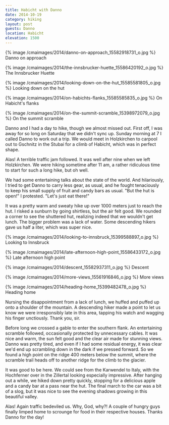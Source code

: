 ```yaml
---
title: Habicht with Danno
date: 2014-10-19
category: hiking
layout: post
guests: Danno
location: Habicht
elevation: 1500
---
```


{% image /cmaimages/2014/danno-on-approach_15582918731_o.jpg %}
Danno on approach



{% image /cmaimages/2014/the-innsbrucker-huette_15586420192_o.jpg %}
The Innsbrucker Huette



{% image /cmaimages/2014/looking-down-on-the-hut_15585581805_o.jpg %}
Looking down on the hut



{% image /cmaimages/2014/on-habichts-flanks_15585585835_o.jpg %}
On Habicht's flanks



{% image /cmaimages/2014/on-the-summit-scramble_15398972079_o.jpg %}
On the summit scramble



Danno and I had a day to hike, though we almost missed out. First off, I was
away for so long on Saturday that we didn't sync up. Sunday morning at 7 I
called Danno to work out a trip. We would meet in Holzkirchen to carpool out to
Gschnitz in the Stubai for a climb of Habicht, which was in perfect shape.

Alas! A terrible traffic jam followed. It was well after nine when we left
Holzkirchen. We were hiking sometime after 11 am, a rather ridiculous time to
start for such a long hike, but oh well.

We had some entertaining talks about the state of the world. And hilariously, I
tried to get Danno to carry less gear, as usual, and he fought tenaciously to
keep his small supply of fruit and candy bars as usual. "But the hut is open!" I
protested. "Let's just eat there!"

It was a pretty warm and sweaty hike up over 1000 meters just to reach the
hut. I risked a sunburn by going shirtless, but the air felt good. We rounded a
corner to see the shuttered hut, realizing indeed that we wouldn't get
lunch. The bigger problem was a lack of water. Some descending hikers gave us
half a liter, which was super nice.

{% image /cmaimages/2014/looking-to-innsbruck_15399588897_o.jpg %}
Looking to Innsbruck



{% image /cmaimages/2014/late-afternoon-high-point_15586433172_o.jpg %}
Late afternoon high point



{% image /cmaimages/2014/descent_15582937311_o.jpg %}
Descent



{% image /cmaimages/2014/more-views_15561916846_o.jpg %}
More views



{% image /cmaimages/2014/heading-home_15399482478_o.jpg %}
Heading home



Nursing the disappointment from a lack of lunch, we huffed and puffed up onto a
shoulder of the mountain. A descending hiker made a point to let us know we were
irresponsibly late in this area, tapping his watch and wagging his finger
unctiously. Thank you, sir.

Before long we crossed a gable to enter the southern flank. An entertaining
scramble followed, occasionally protected by unnecessary cables. It was nice and
warm, the sun felt good and the clear air made for stunning views. Danno was
pretty tired, and even if I had some residual energy, it was clear we'd end up
scrambling down in the dark if we pressed forward. So we found a high point on
the ridge 400 meters below the summit, where the scramble trail heads off to
another ridge for the climb to the glacier.

It was good to be here. We could see from the Karwendel to Italy, with the
Hochferner over in the Zillertal looking especially impressive. After hanging
out a while, we hiked down pretty quickly, stopping for a delicious apple and a
candy bar at a pass near the hut. The final march to the car was a bit of a
slog, but it was nice to see the evening shadows growing in this beautiful
valley.

Alas! Again traffic bedeviled us. Why, God, why?! A couple of hungry guys
finally limped home to scrounge for food in their respective houses. Thanks
Danno for the day!



